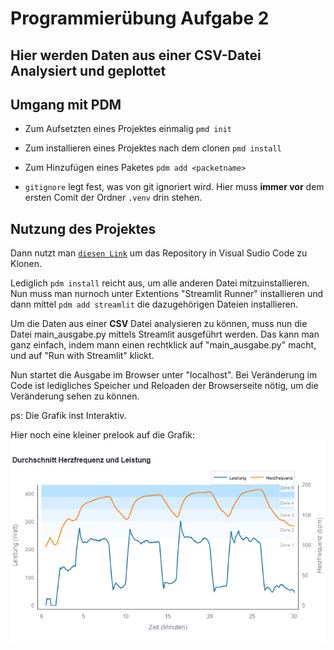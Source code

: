 # Programmierübung Aufgabe 2 
## Hier werden Daten aus einer CSV-Datei Analysiert und geplottet 


## Umgang mit PDM

- Zum Aufsetzten eines Projektes einmalig `pmd init`
- Zum installieren eines Projektes nach dem clonen `pmd install`
- Zum Hinzufügen eines Paketes `pdm add <packetname>`

- `gitignore` legt fest, was von git ignoriert wird.  Hier muss __immer vor__ dem ersten Comit der Ordner `.venv` drin stehen. 

## Nutzung des Projektes 


Dann nutzt man [`diesen Link`](https://github.com/JonPer00/proueb_2025) um das Repository in Visual Sudio Code zu Klonen. 

Lediglich `pdm install` reicht aus, um alle anderen Datei mitzuinstallieren. 
Nun muss man nurnoch unter Extentions "Streamlit Runner" installieren und dann mittel `pdm add streamlit` die dazugehörigen Dateien installieren. 

Um die Daten aus einer __CSV__ Datei analysieren zu können, muss nun die Datei main_ausgabe.py mittels Streamlit ausgeführt werden. 
Das kann man ganz einfach, indem mann einen rechtklick auf "main_ausgabe.py" macht, und auf "Run with Streamlit" klickt. 

Nun startet die Ausgabe im Browser unter "localhost". 
Bei Veränderung im Code ist ledigliches Speicher und Reloaden der Browserseite nötig, um die Veränderung sehen zu können. 

ps: Die Grafik inst Interaktiv. 

Hier noch eine kleiner prelook auf die Grafik: 
 ![](https://github.com/JonPer00/proueb_2025/blob/main/figures/Plotinter.png?raw=true)

